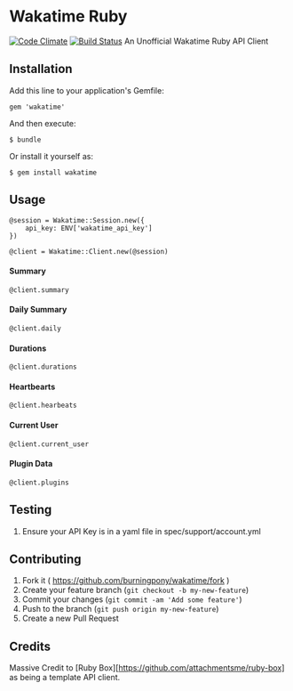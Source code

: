 # Wakatime Ruby 
  [![Code Climate](https://codeclimate.com/github/burningpony/wakatime.png)](https://codeclimate.com/github/burningpony/wakatime)
  [![Build Status](https://travis-ci.org/burningpony/wakatime.svg?branch=master)](https://travis-ci.org/burningpony/wakatime)
    An Unofficial Wakatime Ruby API Client

## Installation

Add this line to your application's Gemfile:

    gem 'wakatime'

And then execute:

    $ bundle

Or install it yourself as:

    $ gem install wakatime

## Usage

    @session = Wakatime::Session.new({
        api_key: ENV['wakatime_api_key']
    })

    @client = Wakatime::Client.new(@session)

#### Summary
    @client.summary

#### Daily Summary
    @client.daily

#### Durations
    @client.durations

#### Heartbearts
    @client.hearbeats

#### Current User
    @client.current_user
    
#### Plugin Data
    @client.plugins
    

## Testing

  1. Ensure your API Key is in a yaml file in spec/support/account.yml


## Contributing

1. Fork it ( https://github.com/burningpony/wakatime/fork )
2. Create your feature branch (`git checkout -b my-new-feature`)
3. Commit your changes (`git commit -am 'Add some feature'`)
4. Push to the branch (`git push origin my-new-feature`)
5. Create a new Pull Request

## Credits

  Massive Credit to [Ruby Box][https://github.com/attachmentsme/ruby-box] as being a template API client. 
